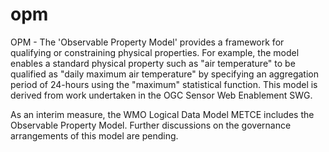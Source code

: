 # opm
OPM - The 'Observable Property Model' provides a framework for qualifying or constraining physical properties. For example, the model 
enables a standard physical property such as "air temperature" to be qualified as "daily maximum air temperature" by specifying an 
aggregation period of 24-hours using the "maximum" statistical function. This model is derived from work undertaken in the OGC Sensor Web
Enablement SWG.

As an interim measure, the WMO Logical Data Model METCE includes the Observable Property Model. Further discussions on the governance 
arrangements of this model are pending.
